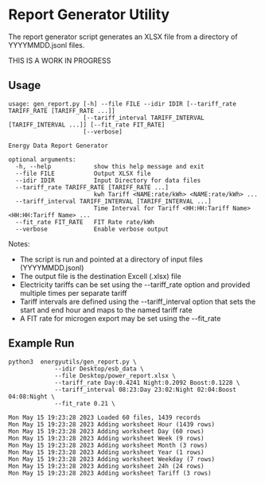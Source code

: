 # Report Generator Utility

The report generator script generates an XLSX file from a directory of YYYYMMDD.jsonl files.

THIS IS A WORK IN PROGRESS

## Usage
```
usage: gen_report.py [-h] --file FILE --idir IDIR [--tariff_rate TARIFF_RATE [TARIFF_RATE ...]]
                     [--tariff_interval TARIFF_INTERVAL [TARIFF_INTERVAL ...]] [--fit_rate FIT_RATE]
                     [--verbose]

Energy Data Report Generator

optional arguments:
  -h, --help            show this help message and exit
  --file FILE           Output XLSX file
  --idir IDIR           Input Directory for data files
  --tariff_rate TARIFF_RATE [TARIFF_RATE ...]
                        kwh Tariff <NAME:rate/kWh> <NAME:rate/kWh> ...
  --tariff_interval TARIFF_INTERVAL [TARIFF_INTERVAL ...]
                        Time Interval for Tariff <HH:HH:Tariff Name> <HH:HH:Tariff Name> ...
  --fit_rate FIT_RATE   FIT Rate rate/kWh
  --verbose             Enable verbose output
```
Notes:
* The script is run and pointed at a directory of input files (YYYYMMDD.jsonl)
* The output file is the destination Excell (.xlsx) file
* Electricity tariffs can be set using the --tariff_rate option and provided multiple times per separate tariff
* Tariff intervals are defined using the --tariff_interval option that sets the start and end hour and maps to the named tariff rate
* A FIT rate for microgen export may be set using the --fit_rate


## Example Run
```
python3  energyutils/gen_report.py \
             --idir Desktop/esb_data \
             --file Desktop/power_report.xlsx \
             --tariff_rate Day:0.4241 Night:0.2092 Boost:0.1228 \
             --tariff_interval 08:23:Day 23:02:Night 02:04:Boost 04:08:Night \
             --fit_rate 0.21 \

Mon May 15 19:23:28 2023 Loaded 60 files, 1439 records
Mon May 15 19:23:28 2023 Adding worksheet Hour (1439 rows)
Mon May 15 19:23:28 2023 Adding worksheet Day (60 rows)
Mon May 15 19:23:28 2023 Adding worksheet Week (9 rows)
Mon May 15 19:23:28 2023 Adding worksheet Month (3 rows)
Mon May 15 19:23:28 2023 Adding worksheet Year (1 rows)
Mon May 15 19:23:28 2023 Adding worksheet Weekday (7 rows)
Mon May 15 19:23:28 2023 Adding worksheet 24h (24 rows)
Mon May 15 19:23:28 2023 Adding worksheet Tariff (3 rows)
```
